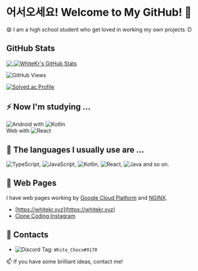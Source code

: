 # 어서오세요! Welcome to My GitHub! 🌱

😄 I am a high school student who get loved in working my own projects :D

## GitHub Stats
<a href="https://github.com/WhiteKr/WhiteKr">
  <img align="center"
       src="https://github-readme-stats.vercel.app/api/top-langs/?username=WhiteKr&hide=l&title_color=FAEA88&text_color=CCC&icon_color=A9FF3F&bg_color=323232" />
</a>
<a href="https://github.com/WhiteKr/WhiteKr">
  <img align="center"
       src="https://github-readme-stats.vercel.app/api?username=WhiteKr&show_icons=true&line_height=27&count_private=true&title_color=FAEA88&text_color=CCC&icon_color=A9FF3F&bg_color=323232"
       alt="WhiteKr's GitHub Stats" />
</a>

![GitHub Views](https://komarev.com/ghpvc/?username=WhiteKr&color=FAC151)

[![Solved.ac Profile](http://mazassumnida.wtf/api/v2/generate_badge?boj=whitekr)](https://solved.ac/whitekr/)

## ⚡ Now I'm studying ...
![Android](https://img.shields.io/badge/Android-3DDC84?style=for-the-badge&logo=android&logoColor=white) with
![Kotlin](https://img.shields.io/badge/Kotlin-0095D5?&style=for-the-badge&logo=kotlin&logoColor=white)\
Web with ![React](https://img.shields.io/badge/React-20232A?style=for-the-badge&logo=react&logoColor=61DAFB)

## 🤔 The languages I usually use are ...
![TypeScript](https://img.shields.io/badge/TypeScript-007ACC?style=for-the-badge&logo=typescript&logoColor=white),
![JavaScript](https://img.shields.io/badge/JavaScript-F7DF1E?style=for-the-badge&logo=javascript&logoColor=black),
![Kotlin](https://img.shields.io/badge/Kotlin-0095D5?&style=for-the-badge&logo=kotlin&logoColor=white),
![React](https://img.shields.io/badge/React-20232A?style=for-the-badge&logo=react&logoColor=61DAFB),
![Java](https://img.shields.io/badge/Java-ED8B00?style=for-the-badge&logo=java&logoColor=white) and so on.

## 👯 Web Pages
I have web pages working by [Google Cloud Platform](https://cloud.google.com) and [NGINX](https://www.nginx.com).
- [https://whitekr.xyz](https://whitekr.xyz)
- [Clone Coding Instagram](https://instagram.whitekr.xyz)

## 🔗 Contacts
  - ![Discord](https://img.shields.io/badge/Discord-7289DA?style=for-the-badge&logo=discord&logoColor=white) Tag: `White_Choco#9170`

📫 If you have some brilliant ideas, contact me!

